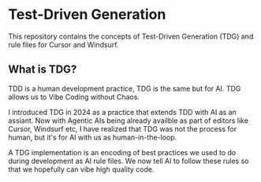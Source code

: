 # Test-Driven Generation

This repository contains the concepts of Test-Driven Generation (TDG) and rule files for Cursor and Windsurf.

## What is TDG?
TDD is a human development practice, TDG is the same but for AI.
TDG allows us to Vibe Coding without Chaos.

I introduced TDG in 2024 as a practice that extends TDD with AI as an assiant.
Now with Agentic AIs being already availble as part of editors like Cursor, Windsurf etc, 
I have realized that TDG was not the process for human, but it's for AI with us as human-in-the-loop.

A TDG implementation is an encoding of best practices we used to do during development as AI rule files.
We now tell AI to follow these rules so that we hopefully can vibe high quality code.
